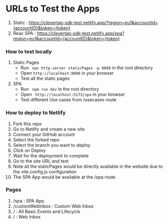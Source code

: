 # URLs to Test the Apps

1. Static : https://clevertap-sdk-test.netlify.app/?region=eu1&accountId={accountID}&token={token}
2. Reac SPA : https://clevertap-sdk-test.netlify.app/spa?region=eu1&accountId={accountID}&token={token}

### How to test locally

1. Static Pages
   - Run ` npx http-server staticPages -p 8080` in the root directory
   - Open `http://localhost:8080` in your browser
   - Test all the static pages
2. SPA
   - Run ` npm run dev` in the root directory
   - Open ` http://localhost:5173/spa` in your browser
   - Test different Use cases from /usecases route

### How to deploy to Netlify

1. Fork this repo
2. Go to Netlify and create a new site
3. Connect your GitHub account
4. Select the forked repo
5. Select the branch you want to deploy
6. Click on Deploy
7. Wait for the deployment to complete
8. Go to the site URL and test
9. Note all the staticPages would be directly available in the website due to the vite.config.js configuration
10. The SPA App would be available at the /spa route


### Pages 

1. /spa : SPA App
2. /customWebInbox : Custom Web Inbox
3. / : All Basic Events and Lifecycle
4. / : Web Inbox
